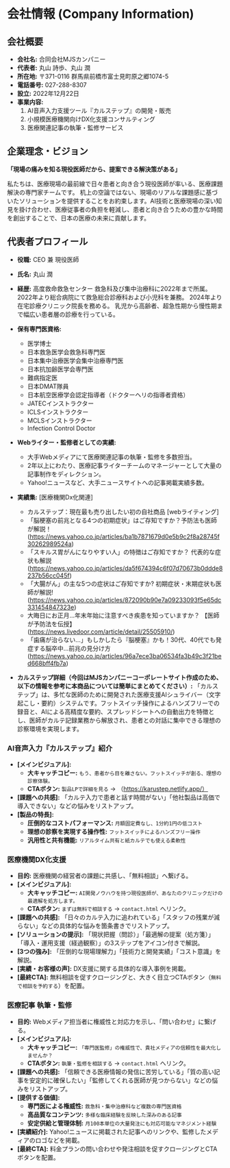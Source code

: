 # 会社情報 (Company Information)

## 会社概要

- **会社名:** 合同会社MJSカンパニー
- **代表者:** 丸山 詩歩、丸山 潤
- **所在地:** 〒371-0116 群馬県前橋市富士見町原之郷1074-5
- **電話番号:** 027-288-8307
- **設立:** 2022年12月22日
- **事業内容:**
    1. AI音声入力支援ツール『カルステップ』の開発・販売
    2. 小規模医療機関向けDX化支援コンサルティング
    3. 医療関連記事の執筆・監修サービス

## 企業理念・ビジョン

**「現場の痛みを知る現役医師だから、提案できる解決策がある」**

私たちは、医療現場の最前線で日々患者と向き合う現役医師が率いる、医療課題解決の専門家チームです。
机上の空論ではない、現場のリアルな課題感に基づいたソリューションを提供することをお約束します。AI技術と医療現場の深い知見を掛け合わせ、医療従事者の負担を軽減し、患者と向き合うための豊かな時間を創出することで、日本の医療の未来に貢献します。

## 代表者プロフィール

- **役職:** CEO 兼 現役医師
- **氏名:** 丸山 潤
- **経歴:**
    高度救命救急センター 救急科及び集中治療科に2022年まで所属。
    2022年より総合病院にて救急総合診療科および小児科を兼務。
    2024年より在宅診療クリニック院長を務める。
    乳児から高齢者、超急性期から慢性期まで幅広い患者層の診療を行っている。

- **保有専門医資格:**
    - 医学博士
    - 日本救急医学会救急科専門医
    - 日本集中治療医学会集中治療専門医
    - 日本抗加齢医学会専門医
    - 難病指定医
    - 日本DMAT隊員
    - 日本航空医療学会認定指導者（ドクターヘリの指導者資格）
    - JATECインストラクター
    - ICLSインストラクター
    - MCLSインストラクター
    - Infection Control Doctor

- **Webライター・監修者としての実績:**
    - 大手Webメディアにて医療関連記事の執筆・監修を多数担当。
    - 2年以上にわたり、医療記事ライターチームのマネージャーとして大量の記事制作をディレクション。
    - Yahoo!ニュースなど、大手ニュースサイトへの記事掲載実績多数。

- **実績集:**
    [医療機関Dx化関連]
    - カルステップ：現在最も売り出したい初の自社商品
    [webライティング]
    - 「脳梗塞の前兆となる4つの初期症状」はご存知ですか？予防法も医師が解説！ (https://news.yahoo.co.jp/articles/ba1b7871679d0e5b9c2f8a28745f30262989524a) 
    - 「スキルス胃がんになりやすい人」の特徴はご存知ですか？ 代表的な症状も解説 (https://news.yahoo.co.jp/articles/da5f674394c6f07d70673b0ddde8237b56cc045f)
    - 「大腸がん」の主な5つの症状はご存知ですか? 初期症状・末期症状も医師が解説! (https://news.yahoo.co.jp/articles/872090b90e7a09233093f5e65dc331454847323e)
    - 大晦日にお正月…年末年始に注意すべき疾患を知っていますか？ 【医師が予防法を伝授】 (https://news.livedoor.com/article/detail/25505910/)
    - 「歯痛が治らない…」もしかしたら『脳梗塞』かも！30代、40代でも発症する脳卒中…前兆の見分け方 (https://news.yahoo.co.jp/articles/96a7ece3ba06534fa3b49c3f21bed668bff4fb7a)

- **カルステップ詳細（今回はMJSカンパニーコーポレートサイト作成のため、以下の情報を参考に本商品については簡単にまとめてください）:**
    「カルステップ」は、多忙な医師のために開発された医療支援AIシュライバー（文字起こし・要約）システムです。フットスイッチ操作によるハンズフリーでの録音と、AIによる高精度な要約、スプレッドシートへの自動出力を特徴とし、医師がカルテ記録業務から解放され、患者との対話に集中できる理想の診察環境を実現します。


### AI音声入力『カルステップ』紹介
- **[メインビジュアル]:**
  - **大キャッチコピー:** `もう、患者から目を離さない。フットスイッチが創る、理想の診察体験。`
  - **CTAボタン:** `製品LPで詳細を見る` → （https://karustep.netlify.app/）
- **[課題への共感]:** 「カルテ入力で患者と話す時間がない」「他社製品は高価で導入できない」などの悩みをリストアップ。
- **[製品の特長]:**
  - **圧倒的なコストパフォーマンス:** `月額固定費なし、1分約1円の低コスト`
  - **理想の診察を実現する操作性:** `フットスイッチによるハンズフリー操作`
  - **汎用性と共有機能:** `リアルタイム共有と紙カルテでも使える柔軟性`

### 医療機関DX化支援
- **目的:** 医療機関の経営者の課題に共感し、「無料相談」へ繋げる。
- **[メインビジュアル]:**
  - **大キャッチコピー:** `AI開発ノウハウを持つ現役医師が、あなたのクリニックだけの最適解を処方します。`
  - **CTAボタン:** `まずは無料で相談する` → `contact.html` へリンク。
- **[課題への共感]:** 「日々のカルテ入力に追われている」「スタッフの残業が減らない」などの具体的な悩みを箇条書きでリストアップ。
- **[ソリューションの提示]:** 「現状把握（問診）」「最適解の提案（処方箋）」「導入・運用支援（経過観察）」の3ステップをアイコン付きで解説。
- **[3つの強み]:** 「圧倒的な現場理解力」「技術力と開発実績」「コスト意識」を解説。
- **[実績・お客様の声]:** DX支援に関する具体的な導入事例を掲載。
- **[最終CTA]:** 無料相談を促すクロージングと、大きく目立つCTAボタン（`無料で相談を予約する`）を配置。

### 医療記事 執筆・監修
- **目的:** Webメディア担当者に権威性と対応力を示し、「問い合わせ」に繋げる。
- **[メインビジュアル]:**
  - **大キャッチコピー:** `「専門医監修」の権威性で、貴社メディアの信頼性を最大化しませんか？`
  - **CTAボタン:** `執筆・監修を相談する` → `contact.html` へリンク。
- **[課題への共感]:** 「信頼できる医療情報の発信に苦労している」「質の高い記事を安定的に確保したい」「監修してくれる医師が見つからない」などの悩みをリストアップ。
- **[提供する価値]:**
  - **専門医による権威性:** `救急科・集中治療科など複数の専門医資格`
  - **高品質なコンテンツ:** `多様な臨床経験を反映した深みのある記事`
  - **安定供給と管理体制:** `月100本単位の大量発注にも対応可能なマネジメント経験`
- **[実績紹介]:** Yahoo!ニュースに掲載された記事へのリンクや、監修したメディアのロゴなどを掲載。
- **[最終CTA]:** 料金プランの問い合わせや発注相談を促すクロージングとCTAボタンを配置。
